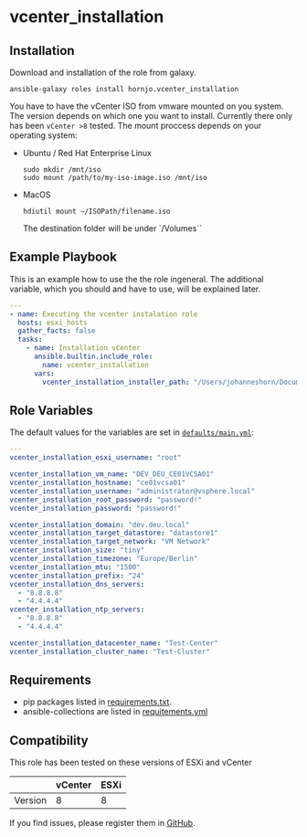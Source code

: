 # vcenter_installation

## Installation

Download and installation of the role from galaxy.

```shell
ansible-galaxy roles install hornjo.vcenter_installation
```

You have to have the vCenter ISO from vmware mounted on you system. The version depends on which one you want to install. Currently there only has been `vCenter >8` tested.
The mount proccess depends on your operating system:

- Ubuntu / Red Hat Enterprise Linux
    ```shell
    sudo mkdir /mnt/iso
    sudo mount /path/to/my-iso-image.iso /mnt/iso
    ```

- MacOS
    ```shell
    hdiutil mount ~/ISOPath/filename.iso
    ```
    The destination folder will be under `/Volumes``


## Example Playbook

This is an example how to use the the role ingeneral. The additional variable, which you should and have to use, will be explained later.

```yaml
---
- name: Executing the vcenter instalation role
  hosts: esxi_hosts
  gather_facts: false
  tasks:
    - name: Installation vCenter
      ansible.builtin.include_role:
        name: vcenter_installation
      vars:
        vcenter_installation_installer_path: "/Users/johanneshorn/Documents/VMware"
```

## Role Variables

The default values for the variables are set in [`defaults/main.yml`](https://github.com/hornjo/vcenter_installation/blob/main/defaults/main.yml):

```yaml
---
vcenter_installation_esxi_username: "root"

vcenter_installation_vm_name: "DEV_DEU_CE01VCSA01"
vcenter_installation_hostname: "ce01vcsa01"
vcenter_installation_username: "administrator@vsphere.local"
vcenter_installation_root_password: "password!"
vcenter_installation_password: "password!"

vcenter_installation_domain: "dev.deu.local"
vcenter_installation_target_datastore: "datastore1"
vcenter_installation_target_network: "VM Network"
vcenter_installation_size: "tiny"
vcenter_installation_timezone: "Europe/Berlin"
vcenter_installation_mtu: "1500"
vcenter_installation_prefix: "24"
vcenter_installation_dns_servers:
  - "8.8.8.8"
  - "4.4.4.4"
vcenter_installation_ntp_servers:
  - "8.8.8.8"
  - "4.4.4.4"

vcenter_installation_datacenter_name: "Test-Center"
vcenter_installation_cluster_name: "Test-Cluster"
```

## Requirements

- pip packages listed in [requirements.txt](https://github.com/hornjo/vcenter_installation/blob/main/requirements.txt).
- ansible-collections are listed in [requitements.yml](https://github.com/hornjo/vcenter_installation/blob/main/requirements.yml)

## Compatibility

This role has been tested on these versions of ESXi and vCenter

|       |vCenter|ESXi|
|-------|-------|----|
|Version|8      |8   |

If you find issues, please register them in [GitHub](https://github.com/hornjo/vcenter_installation/issues).
